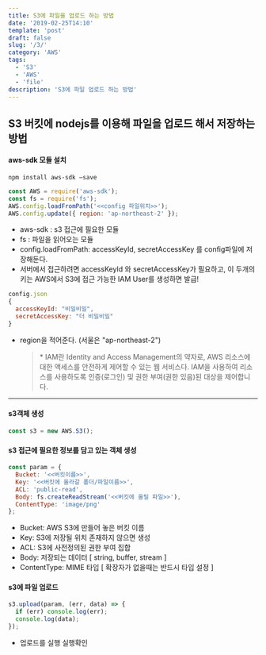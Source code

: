 ```yaml
---
title: S3에 파일을 업로드 하는 방법
date: '2019-02-25T14:10'
template: 'post'
draft: false
slug: '/3/'
category: 'AWS'
tags:
  - 'S3'
  - 'AWS'
  - 'file'
description: 'S3에 파일 업로드 하는 방법'
---
```


<h2>S3 버킷에 nodejs를 이용해 파일을 업로드 해서 저장하는 방법</h2>

<h4>aws-sdk 모듈 설치</h4>

`npm install aws-sdk —save`

```javascript
const AWS = require('aws-sdk');
const fs = require('fs');
AWS.config.loadFromPath('<<config 파일위치>>');
AWS.config.update({ region: 'ap-northeast-2' });
```

- aws-sdk : s3 접근에 필요한 모듈
- fs : 파일을 읽어오는 모듈
- config.loadFromPath: accessKeyId, secretAccessKey 를 config파일에 저장해둔다.
- 서버에서 접근하려면 accessKeyId 와 secretAccessKey가 필요하고, 이 두개의 키는 AWS에서 S3에 접근 가능한 IAM User를 생성하면 발급!

```javascript
config.json
{
  accessKeyId: "비밀비밀",
  secretAccessKey: "더 비밀비밀"
}
```

- region을 적어준다. (서울은 "ap-northeast-2")
  > \* IAM란 Identity and Access Management의 약자로, AWS 리소스에 대한 액세스를 안전하게 제어할 수 있는 웹 서비스다. IAM을 사용하여 리소스를 사용하도록 인증(로그인) 및 권한 부여(권한 있음)된 대상을 제어합니다.

---

<h4>s3객체 생성</h4>

```javascript
const s3 = new AWS.S3();
```

<h4>s3 접근에 필요한 정보를 담고 있는 객체 생성</h4>

```javascript
const param = {
  Bucket: '<<버킷이름>>',
  Key: '<<버킷에 올라갈 폴더/파일이름>>',
  ACL: 'public-read',
  Body: fs.createReadStream('<<버킷에 올릴 파일>>'),
  ContentType: 'image/png'
};
```

- Bucket: AWS S3에 만들어 놓은 버킷 이름
- Key: S3에 저장될 위치 존재하지 않으면 생성
- ACL: S3에 사전정의된 권한 부여 집합
- Body: 저장되는 데이터 [ string, buffer, stream ]
- ContentType: MIME 타입 [ 확장자가 없을때는 반드시 타입 설정 ]

<h4>s3에 파일 업로드</h4>

```javascript
s3.upload(param, (err, data) => {
  if (err) console.log(err);
  console.log(data);
});
```

- 업로드를 실행 실행확인
